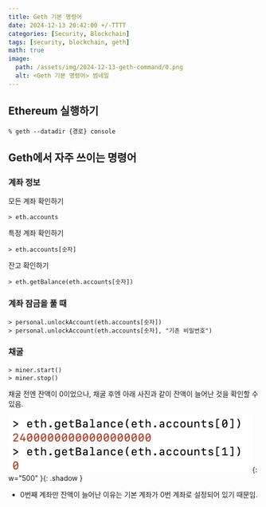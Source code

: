 ```yaml
---
title: Geth 기본 명령어
date: 2024-12-13 20:42:00 +/-TTTT
categories: [Security, Blockchain]
tags: [security, blockchain, geth]
math: true
image:
  path: /assets/img/2024-12-13-geth-command/0.png
  alt: <Geth 기본 명령어> 썸네일
---
```


## Ethereum 실행하기

```shell
% geth --datadir {경로} console
```

## Geth에서 자주 쓰이는 명령어

### 계좌 정보

모든 계좌 확인하기
```
> eth.accounts
```

특정 계좌 확인하기
```
> eth.accounts[숫자]
```

잔고 확인하기
```
> eth.getBalance(eth.accounts[숫자])
```

### 계좌 잠금을 풀 때

```
> personal.unlockAccount(eth.accounts[숫자])
> personal.unlockAccount(eth.accounts[숫자], "기존 비밀번호")
```

### 채굴

```
> miner.start()
> miner.stop()
```

채굴 전엔 잔액이 0이었으나, 채굴 후엔 아래 사진과 같이 잔액이 늘어난 것을 확인할 수 있음.

![img](/assets/img/2024-12-13-geth-command/0.png){: w="500" }{: .shadow }

- 0번째 계좌만 잔액이 늘어난 이유는 기본 계좌가 0번 계좌로 설정되어 있기 때문임.
